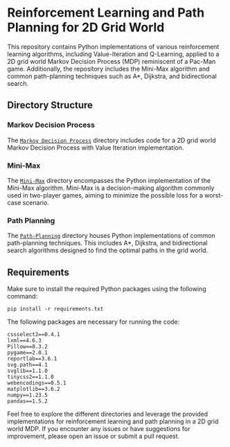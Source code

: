 # Reinforcement Learning and Path Planning for 2D Grid World

This repository contains Python implementations of various reinforcement learning algorithms, including Value-Iteration and Q-Learning, applied to a 2D grid world Markov Decision Process (MDP) reminiscent of a Pac-Man game. Additionally, the repository includes the Mini-Max algorithm and common path-planning techniques such as A*, Dijkstra, and bidirectional search.

## Directory Structure

### Markov Decision Process
The [`Markov Decision Process`](Markov%20Decision%20Process/src/python_client) directory includes code for a 2D grid world Markov Decision Process with Value Iteration implementation.

### Mini-Max
The [`Mini-Max`](Mini-Max/src/python_client) directory encompasses the Python implementation of the Mini-Max algorithm. Mini-Max is a decision-making algorithm commonly used in two-player games, aiming to minimize the possible loss for a worst-case scenario.

### Path Planning
The [`Path-Planning`](Path-Planning/src/python_client) directory houses Python implementations of common path-planning techniques. This includes A*, Dijkstra, and bidirectional search algorithms designed to find the optimal paths in the grid world.

## Requirements
Make sure to install the required Python packages using the following command:
```
pip install -r requirements.txt
```
The following packages are necessary for running the code:

```
cssselect2==0.4.1
lxml==4.6.3
Pillow==8.3.2
pygame==2.0.1
reportlab==3.6.1
svg.path==4.1
svglib==1.1.0
tinycss2==1.1.0
webencodings==0.5.1
matplotlib==3.6.2
numpy==1.23.5
pandas==1.5.2
```

Feel free to explore the different directories and leverage the provided implementations for reinforcement learning and path planning in a 2D grid world MDP. If you encounter any issues or have suggestions for improvement, please open an issue or submit a pull request.

